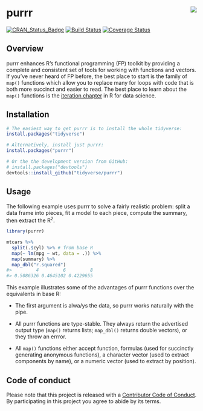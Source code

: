 
<!-- README.md is generated from README.Rmd. Please edit that file -->

# purrr <img src="man/figures/logo.png" align="right" />

[![CRAN\_Status\_Badge](http://www.r-pkg.org/badges/version/purrr)](http://cran.r-project.org/package=purrr)
[![Build
Status](https://travis-ci.org/tidyverse/purrr.svg?branch=master)](https://travis-ci.org/tidyverse/purrr)
[![Coverage
Status](https://img.shields.io/codecov/c/github/tidyverse/purrr/master.svg)](https://codecov.io/github/tidyverse/purrr?branch=master)

## Overview

purrr enhances R’s functional programming (FP) toolkit by providing a
complete and consistent set of tools for working with functions and
vectors. If you’ve never heard of FP before, the best place to start is
the family of `map()` functions which allow you to replace many for
loops with code that is both more succinct and easier to read. The best
place to learn about the `map()` functions is the [iteration
chapter](http://r4ds.had.co.nz/iteration.html) in R for data science.

## Installation

``` r
# The easiest way to get purrr is to install the whole tidyverse:
install.packages("tidyverse")

# Alternatively, install just purrr:
install.packages("purrr")

# Or the the development version from GitHub:
# install.packages("devtools")
devtools::install_github("tidyverse/purrr")
```

## Usage

The following example uses purrr to solve a fairly realistic problem:
split a data frame into pieces, fit a model to each piece, compute the
summary, then extract the R<sup>2</sup>.

``` r
library(purrr)

mtcars %>%
  split(.$cyl) %>% # from base R
  map(~ lm(mpg ~ wt, data = .)) %>%
  map(summary) %>%
  map_dbl("r.squared")
#>         4         6         8 
#> 0.5086326 0.4645102 0.4229655
```

This example illustrates some of the advantages of purrr functions over
the equivalents in base R:

  - The first argument is alwa/ys the data, so purrr works naturally
    with the pipe.

  - All purrr functions are type-stable. They always return the
    advertised output type (`map()` returns lists; `map_dbl()` returns
    double vectors), or they throw an errror.

  - All `map()` functions either accept function, formulas (used for
    succinctly generating anonymous functions), a character vector (used
    to extract components by name), or a numeric vector (used to extract
    by position).

## Code of conduct

Please note that this project is released with a [Contributor Code of
Conduct](CODE_OF_CONDUCT.md). By participating in this project you agree
to abide by its terms.
